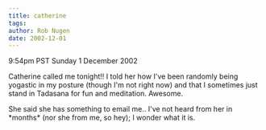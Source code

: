 ```yaml
---
title: catherine
tags: 
author: Rob Nugen
date: 2002-12-01
---
```


<p class=date>9:54pm PST Sunday 1 December 2002</p>

<p>Catherine called me tonight!!  I told her how I've been randomly
being yogastic in my posture (though I'm not right now) and that I
sometimes just stand in Tadasana for fun and meditation.  Awesome.</p>

<p>She said she has something to email me..  I've not heard from her
in *months* (nor she from me, so hey); I wonder what it is.</p>
